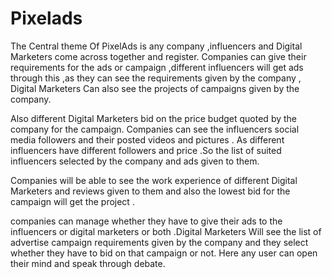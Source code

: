 # Pixelads
The Central theme Of PixelAds is  any company ,influencers and Digital Marketers come across together and register. Companies can give their requirements for the ads or campaign ,different influencers will get ads through this ,as they can see the requirements given by the company , Digital Marketers Can also see the projects of campaigns given by the company. 

Also different Digital Marketers bid on the price budget quoted by the company for the campaign. Companies can see the influencers social media followers and their posted videos and pictures . As different influencers have different followers and price .So the list of suited influencers selected by the company and ads given to them.

Companies will be able to see the work experience of different Digital Marketers and reviews given to them and also the lowest bid for the campaign will get the project .

companies can manage whether they have to give their ads to the influencers or digital marketers or both .Digital Marketers Will see the list of advertise campaign requirements given by the company and they select whether they have to bid on that campaign or not.
Here any user can open their mind and speak through debate. 

